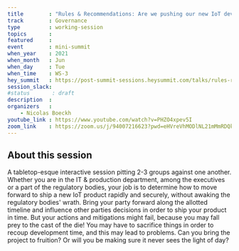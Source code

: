 ```yaml
---
title        : "Rules & Recommendations: Are we pushing our new IoT device out correctly?"
track        : Governance
type         : working-session
topics       :
featured     :
event        : mini-summit
when_year    : 2021
when_month   : Jun
when_day     : Tue
when_time    : WS-3
hey_summit   : https://post-summit-sessions.heysummit.com/talks/rules-recommendations-are-we-pushing-our-new-iot-device-out-correctly/
session_slack:
#status       : draft
description  :
organizers   :
    - Nicolas Boeckh
youtube_link : https://www.youtube.com/watch?v=PHZO4xpev5I
zoom_link    : https://zoom.us/j/94007216623?pwd=eHVreVhMODlNL21mMmRDQk4vY3k2dz09
---
```


## About this session
A tabletop-esque interactive session pitting 2-3 groups against one another.
Whether you are in the IT & production department, among the executives or a part of the regulatory bodies, your job is to determine how to move forward to ship a new IoT product rapidly and securely, without awaking the regulatory bodies' wrath.
Bring your party forward along the allotted timeline and influence other parties decisions in order to ship your product in time. But your actions and mitigations might fail, because you may fall prey to the cast of the die! You may have to sacrifice things in order to recoup development time, and this may lead to problems.
Can you bring the project to fruition? Or will you be making sure it never sees the light of day?
